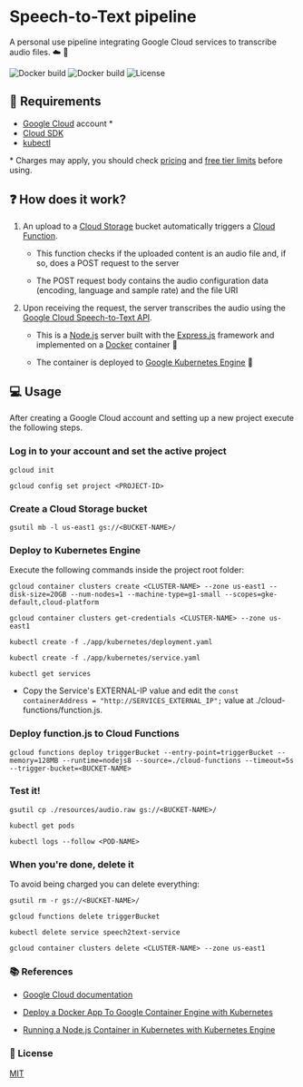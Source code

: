 # Speech-to-Text pipeline

A personal use pipeline integrating Google Cloud services to transcribe audio files. :cloud: :microphone:

![Docker build](https://img.shields.io/docker/cloud/automated/gbnegrini/speech2text-container)
![Docker build](https://img.shields.io/docker/cloud/build/gbnegrini/speech2text-container)
![License](https://img.shields.io/github/license/gbnegrini/speech2text-gcloud-pipeline)

## :rotating_light: Requirements
 - [Google Cloud](https://cloud.google.com) account *
 - [Cloud SDK](https://cloud.google.com/sdk)
 - [kubectl](https://kubernetes.io/docs/tasks/tools/install-kubectl/)

\* Charges may apply, you should check [pricing](https://cloud.google.com/pricing/list) and [free tier limits](https://cloud.google.com/free) before using.

## :question: How does it work?

1. An upload to a [Cloud Storage](https://cloud.google.com/storage) bucket automatically triggers a [Cloud Function](https://cloud.google.com/functions).    

    - This function checks if the uploaded content is an audio file and, if so, does a POST request to the server
    
    - The POST request body contains the audio configuration data (encoding, language and sample rate) and the file URI 


2. Upon receiving the request, the server transcribes the audio using the [Google Cloud Speech-to-Text API](https://cloud.google.com/speech-to-text).
    - This is a [Node.js](https://nodejs.org/) server built with the [Express.js](https://expressjs.com/) framework and implemented on a [Docker](https://www.docker.com/) container :whale2: 
    
    - The container is deployed to [Google Kubernetes Engine](https://cloud.google.com/kubernetes-engine) :ferris_wheel: 

## :computer: Usage

After creating a Google Cloud account and setting up a new project execute the following steps.

### Log in to your account and set the active project

```
gcloud init

gcloud config set project <PROJECT-ID>
```

### Create a Cloud Storage bucket
```
gsutil mb -l us-east1 gs://<BUCKET-NAME>/
```

### Deploy to Kubernetes Engine

Execute the following commands inside the project root folder:

```
gcloud container clusters create <CLUSTER-NAME> --zone us-east1 --disk-size=20GB --num-nodes=1 --machine-type=g1-small --scopes=gke-default,cloud-platform

gcloud container clusters get-credentials <CLUSTER-NAME> --zone us-east1

kubectl create -f ./app/kubernetes/deployment.yaml

kubectl create -f ./app/kubernetes/service.yaml

kubectl get services
```

- Copy the Service's EXTERNAL-IP value and edit the `const containerAddress = "http://SERVICES_EXTERNAL_IP";` value at ./cloud-functions/function.js.

### Deploy function.js to Cloud Functions
```
gcloud functions deploy triggerBucket --entry-point=triggerBucket --memory=128MB --runtime=nodejs8 --source=./cloud-functions --timeout=5s --trigger-bucket=<BUCKET-NAME>
```

### Test it!

```
gsutil cp ./resources/audio.raw gs://<BUCKET-NAME>/

kubectl get pods

kubectl logs --follow <POD-NAME>
```

### When you're done, delete it
To avoid being charged you can delete everything:

```
gsutil rm -r gs://<BUCKET-NAME>/

gcloud functions delete triggerBucket

kubectl delete service speech2text-service

gcloud container clusters delete <CLUSTER-NAME> --zone us-east1
```

### :books: References
- [Google Cloud documentation](https://cloud.google.com/docs)

- [Deploy a Docker App To Google Container Engine with Kubernetes](https://scotch.io/tutorials/google-cloud-platform-i-deploy-a-docker-app-to-google-container-engine-with-kubernetes#toc-a-look-at-our-nodejs-app-)

- [Running a Node.js Container in Kubernetes with Kubernetes Engine](https://codelabs.developers.google.com/codelabs/cloud-running-a-nodejs-container/index.html?index=..%2F..index#0)

### :scroll: License
[MIT](https://opensource.org/licenses/MIT)
